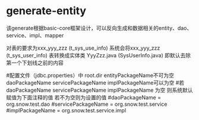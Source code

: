 # generate-entity
该generate根据basic-core框架设计，可以反向生成和数据相关的entity、dao、service、impl、mapper  

对表的要求为xxx_yyy_zzz (t_sys_use_info) 系统会将xxx_yyy_zzz (t_sys_user_info) 表转换成实体类 YyyZzz.java (SysUserInfo.java)
即默认去除第一个下划线之前的内容


#配置文件（jdbc.properties）中 root.dir  entityPackageName不可为空   daoPackageName servicePackageName implPackageName可以为空
#若 daoPackageName servicePackageName implPackageName 为空 则系统默认赋值为下面注释的值   若不为空则为设置的值
#daoPackageName = org.snow.test.dao
#servicePackageName = org.snow.test.service
#implPackageName = org.snow.test.service.impl
